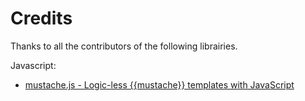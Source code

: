 # Credits

Thanks to all the contributors of the following librairies.

Javascript:
* [mustache.js - Logic-less {{mustache}} templates with JavaScript](https://github.com/janl/mustache.js)
